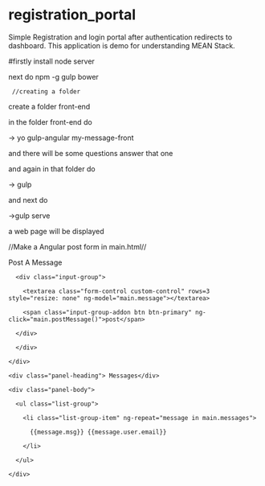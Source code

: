 # registration_portal
Simple Registration and login portal after authentication redirects to dashboard. This application is demo for understanding MEAN Stack. 



#firstly install node server

next do npm -g gulp bower

     //creating a folder
 create a folder front-end
 
 in the folder front-end do
 
 -> yo gulp-angular my-message-front
 
 and there will be some questions answer that one
 
 and again in that folder do
 
-> gulp 

and next do

->gulp serve 

a web page will be displayed

//Make a Angular post form in main.html//

<div class="container">

  <div class="panel panel-default">
  <div class="panel-heading">Post A Message</div>
    <div class="panel-body">
    
      <div class="input-group">
      
        <textarea class="form-control custom-control" rows=3 style="resize: none" ng-model="main.message"></textarea>
        
        <span class="input-group-addon btn btn-primary" ng-click="main.postMessage()">post</span>
        
      </div>
      
      </div>
    
    </div>
  
  <div class="panel panel-default">
  
    <div class="panel-heading"> Messages</div>
    
    <div class="panel-body">
    
      <ul class="list-group">
      
        <li class="list-group-item" ng-repeat="message in main.messages">
        
          {{message.msg}} {{message.user.email}}
          
        </li>
        
      </ul>
      
    </div>
    
  </div>
  
</div>









